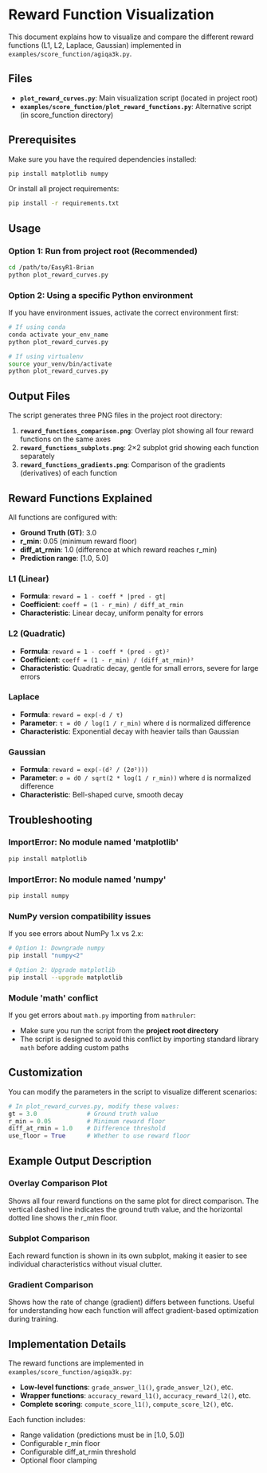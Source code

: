 # Reward Function Visualization

This document explains how to visualize and compare the different reward functions (L1, L2, Laplace, Gaussian) implemented in `examples/score_function/agiqa3k.py`.

## Files

- **`plot_reward_curves.py`**: Main visualization script (located in project root)
- **`examples/score_function/plot_reward_functions.py`**: Alternative script (in score_function directory)

## Prerequisites

Make sure you have the required dependencies installed:

```bash
pip install matplotlib numpy
```

Or install all project requirements:

```bash
pip install -r requirements.txt
```

## Usage

### Option 1: Run from project root (Recommended)

```bash
cd /path/to/EasyR1-Brian
python plot_reward_curves.py
```

### Option 2: Using a specific Python environment

If you have environment issues, activate the correct environment first:

```bash
# If using conda
conda activate your_env_name
python plot_reward_curves.py

# If using virtualenv
source your_venv/bin/activate
python plot_reward_curves.py
```

## Output Files

The script generates three PNG files in the project root directory:

1. **`reward_functions_comparison.png`**: Overlay plot showing all four reward functions on the same axes
2. **`reward_functions_subplots.png`**: 2×2 subplot grid showing each function separately
3. **`reward_functions_gradients.png`**: Comparison of the gradients (derivatives) of each function

## Reward Functions Explained

All functions are configured with:
- **Ground Truth (GT)**: 3.0
- **r_min**: 0.05 (minimum reward floor)
- **diff_at_rmin**: 1.0 (difference at which reward reaches r_min)
- **Prediction range**: [1.0, 5.0]

### L1 (Linear)
- **Formula**: `reward = 1 - coeff * |pred - gt|`
- **Coefficient**: `coeff = (1 - r_min) / diff_at_rmin`
- **Characteristic**: Linear decay, uniform penalty for errors

### L2 (Quadratic)
- **Formula**: `reward = 1 - coeff * (pred - gt)²`
- **Coefficient**: `coeff = (1 - r_min) / (diff_at_rmin)²`
- **Characteristic**: Quadratic decay, gentle for small errors, severe for large errors

### Laplace
- **Formula**: `reward = exp(-d / τ)`
- **Parameter**: `τ = d0 / log(1 / r_min)` where `d` is normalized difference
- **Characteristic**: Exponential decay with heavier tails than Gaussian

### Gaussian
- **Formula**: `reward = exp(-(d² / (2σ²)))`
- **Parameter**: `σ = d0 / sqrt(2 * log(1 / r_min))` where `d` is normalized difference
- **Characteristic**: Bell-shaped curve, smooth decay

## Troubleshooting

### ImportError: No module named 'matplotlib'

```bash
pip install matplotlib
```

### ImportError: No module named 'numpy'

```bash
pip install numpy
```

### NumPy version compatibility issues

If you see errors about NumPy 1.x vs 2.x:

```bash
# Option 1: Downgrade numpy
pip install "numpy<2"

# Option 2: Upgrade matplotlib
pip install --upgrade matplotlib
```

### Module 'math' conflict

If you get errors about `math.py` importing from `mathruler`:
- Make sure you run the script from the **project root directory**
- The script is designed to avoid this conflict by importing standard library `math` before adding custom paths

## Customization

You can modify the parameters in the script to visualize different scenarios:

```python
# In plot_reward_curves.py, modify these values:
gt = 3.0              # Ground truth value
r_min = 0.05          # Minimum reward floor
diff_at_rmin = 1.0    # Difference threshold
use_floor = True      # Whether to use reward floor
```

## Example Output Description

### Overlay Comparison Plot
Shows all four reward functions on the same plot for direct comparison. The vertical dashed line indicates the ground truth value, and the horizontal dotted line shows the r_min floor.

### Subplot Comparison
Each reward function is shown in its own subplot, making it easier to see individual characteristics without visual clutter.

### Gradient Comparison
Shows how the rate of change (gradient) differs between functions. Useful for understanding how each function will affect gradient-based optimization during training.

## Implementation Details

The reward functions are implemented in `examples/score_function/agiqa3k.py`:

- **Low-level functions**: `grade_answer_l1()`, `grade_answer_l2()`, etc.
- **Wrapper functions**: `accuracy_reward_l1()`, `accuracy_reward_l2()`, etc.
- **Complete scoring**: `compute_score_l1()`, `compute_score_l2()`, etc.

Each function includes:
- Range validation (predictions must be in [1.0, 5.0])
- Configurable r_min floor
- Configurable diff_at_rmin threshold
- Optional floor clamping

